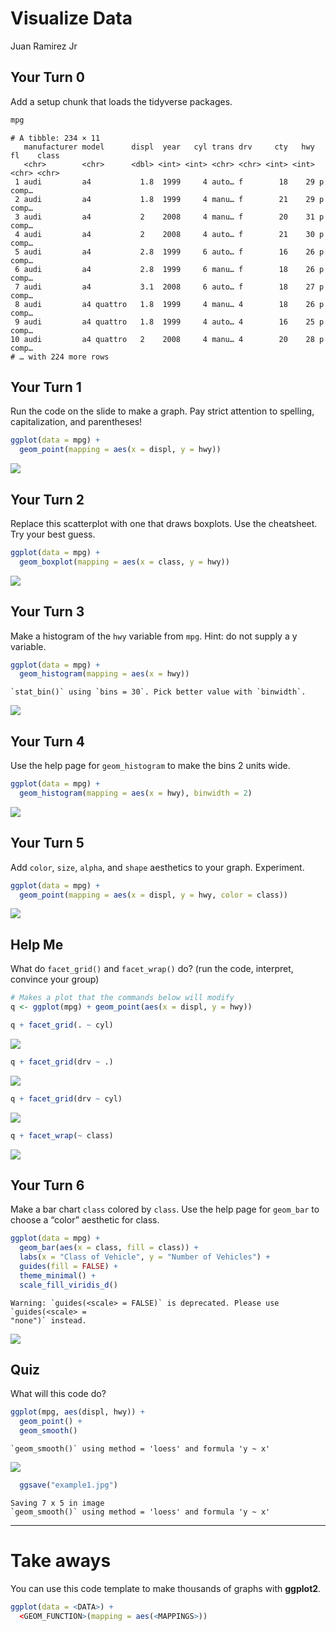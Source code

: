 Visualize Data
================
Juan Ramirez Jr

## Your Turn 0

Add a setup chunk that loads the tidyverse packages.

``` r
mpg
```

    # A tibble: 234 × 11
       manufacturer model      displ  year   cyl trans drv     cty   hwy fl    class
       <chr>        <chr>      <dbl> <int> <int> <chr> <chr> <int> <int> <chr> <chr>
     1 audi         a4           1.8  1999     4 auto… f        18    29 p     comp…
     2 audi         a4           1.8  1999     4 manu… f        21    29 p     comp…
     3 audi         a4           2    2008     4 manu… f        20    31 p     comp…
     4 audi         a4           2    2008     4 auto… f        21    30 p     comp…
     5 audi         a4           2.8  1999     6 auto… f        16    26 p     comp…
     6 audi         a4           2.8  1999     6 manu… f        18    26 p     comp…
     7 audi         a4           3.1  2008     6 auto… f        18    27 p     comp…
     8 audi         a4 quattro   1.8  1999     4 manu… 4        18    26 p     comp…
     9 audi         a4 quattro   1.8  1999     4 auto… 4        16    25 p     comp…
    10 audi         a4 quattro   2    2008     4 manu… 4        20    28 p     comp…
    # … with 224 more rows

## Your Turn 1

Run the code on the slide to make a graph. Pay strict attention to
spelling, capitalization, and parentheses!

``` r
ggplot(data = mpg) + 
  geom_point(mapping = aes(x = displ, y = hwy))
```

![](Week-4-Visualize-Exercises_files/figure-gfm/unnamed-chunk-2-1.png)<!-- -->

## Your Turn 2

Replace this scatterplot with one that draws boxplots. Use the
cheatsheet. Try your best guess.

``` r
ggplot(data = mpg) +
  geom_boxplot(mapping = aes(x = class, y = hwy))
```

![](Week-4-Visualize-Exercises_files/figure-gfm/unnamed-chunk-3-1.png)<!-- -->

## Your Turn 3

Make a histogram of the `hwy` variable from `mpg`. Hint: do not supply a
y variable.

``` r
ggplot(data = mpg) +
  geom_histogram(mapping = aes(x = hwy))
```

    `stat_bin()` using `bins = 30`. Pick better value with `binwidth`.

![](Week-4-Visualize-Exercises_files/figure-gfm/unnamed-chunk-4-1.png)<!-- -->

## Your Turn 4

Use the help page for `geom_histogram` to make the bins 2 units wide.

``` r
ggplot(data = mpg) +
  geom_histogram(mapping = aes(x = hwy), binwidth = 2)
```

![](Week-4-Visualize-Exercises_files/figure-gfm/unnamed-chunk-5-1.png)<!-- -->

## Your Turn 5

Add `color`, `size`, `alpha`, and `shape` aesthetics to your graph.
Experiment.

``` r
ggplot(data = mpg) +
  geom_point(mapping = aes(x = displ, y = hwy, color = class))
```

![](Week-4-Visualize-Exercises_files/figure-gfm/unnamed-chunk-6-1.png)<!-- -->

## Help Me

What do `facet_grid()` and `facet_wrap()` do? (run the code, interpret,
convince your group)

``` r
# Makes a plot that the commands below will modify
q <- ggplot(mpg) + geom_point(aes(x = displ, y = hwy))

q + facet_grid(. ~ cyl)
```

![](Week-4-Visualize-Exercises_files/figure-gfm/unnamed-chunk-7-1.png)<!-- -->

``` r
q + facet_grid(drv ~ .)
```

![](Week-4-Visualize-Exercises_files/figure-gfm/unnamed-chunk-7-2.png)<!-- -->

``` r
q + facet_grid(drv ~ cyl)
```

![](Week-4-Visualize-Exercises_files/figure-gfm/unnamed-chunk-7-3.png)<!-- -->

``` r
q + facet_wrap(~ class)
```

![](Week-4-Visualize-Exercises_files/figure-gfm/unnamed-chunk-7-4.png)<!-- -->

## Your Turn 6

Make a bar chart `class` colored by `class`. Use the help page for
`geom_bar` to choose a “color” aesthetic for class.

``` r
ggplot(data = mpg) + 
  geom_bar(aes(x = class, fill = class)) + 
  labs(x = "Class of Vehicle", y = "Number of Vehicles") + 
  guides(fill = FALSE) + 
  theme_minimal() + 
  scale_fill_viridis_d()
```

    Warning: `guides(<scale> = FALSE)` is deprecated. Please use `guides(<scale> =
    "none")` instead.

![](Week-4-Visualize-Exercises_files/figure-gfm/unnamed-chunk-8-1.png)<!-- -->

## Quiz

What will this code do?

``` r
ggplot(mpg, aes(displ, hwy)) + 
  geom_point() +
  geom_smooth()
```

    `geom_smooth()` using method = 'loess' and formula 'y ~ x'

![](Week-4-Visualize-Exercises_files/figure-gfm/unnamed-chunk-9-1.png)<!-- -->

``` r
  ggsave("example1.jpg")
```

    Saving 7 x 5 in image
    `geom_smooth()` using method = 'loess' and formula 'y ~ x'

------------------------------------------------------------------------

# Take aways

You can use this code template to make thousands of graphs with
**ggplot2**.

``` r
ggplot(data = <DATA>) +
  <GEOM_FUNCTION>(mapping = aes(<MAPPINGS>))
```
